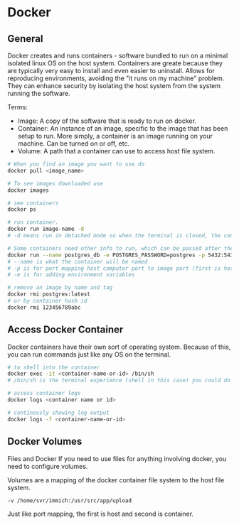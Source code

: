 # Docker

## General
Docker creates and runs containers - software bundled to run on a minimal isolated linux OS on the host system.
Containers are greate because they are typically very easy to install and even easier to uninstall. 
Allows for reproducing environments, avoiding the "it runs on my machine" problem.
They can enhance security by isolating the host system from the system running the software.

Terms:

- Image: A copy of the software that is ready to run on docker.
- Container: An instance of an image, specific to the image that has been setup to run. More simply, 
a container is an image running on your machine. Can be turned on or off, etc.
- Volume: A path that a container can use to access host file system.


```bash
# When you find an image you want to use do
docker pull <image_name>

# To see images downloaded use
docker images

# see containers
docker ps

# run container. 
docker run image-name -d
# -d means run in detached mode so when the terminal is closed, the container continues to run

# Some containers need other info to run, which can be passed after the command
docker run --name postgres_db -e POSTGRES_PASSWORD=postgres -p 5432:5432 -d postgres
# --name is what the container will be named
# -p is for port mapping host computer port to image port (first is host, second is container)
# -e is for adding environment variables

# remove an image by name and tag
docker rmi postgres:latest
# or by container hash id
docker rmi 123456789abc
```

## Access Docker Container

Docker containers have their own sort of operating system. Because of this, you can run commands just like
any OS on the terminal.

```bash
# to shell into the container
docker exec -it <container-name-or-id> /bin/sh
# /bin/sh is the terminal experience (shell in this case) you could do /bin/bash

# access container logs
docker logs <container name or id>

# continously showing log output
docker logs -f <container-name-or-id>
```

## Docker Volumes

Files and Docker
If you need to use files for anything involving docker, you need to configure volumes.

Volumes are a mapping of the docker container file system to the host file system.

``-v /home/svr/immich:/usr/src/app/upload``

Just like port mapping, the first is host and second is container.
